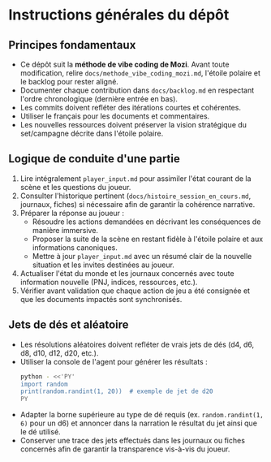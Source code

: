 # Instructions générales du dépôt

## Principes fondamentaux
- Ce dépôt suit la **méthode de vibe coding de Mozi**. Avant toute modification, relire `docs/methode_vibe_coding_mozi.md`, l'étoile polaire et le backlog pour rester aligné.
- Documenter chaque contribution dans `docs/backlog.md` en respectant l'ordre chronologique (dernière entrée en bas).
- Les commits doivent refléter des itérations courtes et cohérentes.
- Utiliser le français pour les documents et commentaires.
- Les nouvelles ressources doivent préserver la vision stratégique du set/campagne décrite dans l'étoile polaire.

## Logique de conduite d'une partie
1. Lire intégralement `player_input.md` pour assimiler l'état courant de la scène et les questions du joueur.
2. Consulter l'historique pertinent (`docs/histoire_session_en_cours.md`, journaux, fiches) si nécessaire afin de garantir la cohérence narrative.
3. Préparer la réponse au joueur :
   - Résoudre les actions demandées en décrivant les conséquences de manière immersive.
   - Proposer la suite de la scène en restant fidèle à l'étoile polaire et aux informations canoniques.
   - Mettre à jour `player_input.md` avec un résumé clair de la nouvelle situation et les invites destinées au joueur.
4. Actualiser l'état du monde et les journaux concernés avec toute information nouvelle (PNJ, indices, ressources, etc.).
5. Vérifier avant validation que chaque action de jeu a été consignée et que les documents impactés sont synchronisés.

## Jets de dés et aléatoire
- Les résolutions aléatoires doivent refléter de vrais jets de dés (d4, d6, d8, d10, d12, d20, etc.).
- Utiliser la console de l'agent pour générer les résultats :
  ```bash
  python - <<'PY'
  import random
  print(random.randint(1, 20))  # exemple de jet de d20
  PY
  ```
- Adapter la borne supérieure au type de dé requis (ex. `random.randint(1, 6)` pour un d6) et annoncer dans la narration le résultat du jet ainsi que le dé utilisé.
- Conserver une trace des jets effectués dans les journaux ou fiches concernés afin de garantir la transparence vis-à-vis du joueur.

